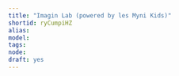 ```yaml
---
title: "Imagin Lab (powered by les Myni Kids)"
shortid: ryCumpiHZ
alias: 
model: 
tags: 
node: 
draft: yes
--- 
```

 